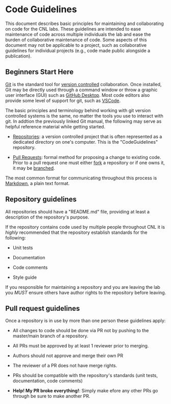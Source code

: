 # Code Guidelines

This document describes basic principles for maintaining and collaborating on code for the CNL labs. These guidelines are intended to ease maintenance of code across multiple individuals the lab and ease the burden of collaborative maintenance of code. Some aspects of this document may not be applicable to a project, such as collaborative guidelines for individual projects (e.g., code made public alongside a publication).


## Beginners Start Here

[Git](https://git-scm.com/) is the standard tool for [version controlled](https://en.wikipedia.org/wiki/Version_control) collaboration. Once installed, Git may be directly used through a command window or throw a graphic user interface (GUI) such as [GitHub Desktop](https://docs.github.com/en/desktop/contributing-and-collaborating-using-github-desktop/making-changes-in-a-branch/managing-branches-in-github-desktop). Most code editors also provide some level of support for git, such as [VSCode](https://code.visualstudio.com/). 

The basic principles and terminology behind working with git version controlled systems is the same, no matter the tools you use to interact with git. In addtion the previously linked Git manual, the following may serve as helpful reference material while getting started.

* [Repositories](https://docs.github.com/en/repositories): a version controlled project that is often represented as a dedicated directory on one's computer. This is the "CodeGuidelines" repository.

* [Pull Requests](https://docs.github.com/en/pull-requests): formal method for proposing a change to existing code. Prior to a pull request one must either [fork](https://docs.github.com/en/get-started/quickstart/fork-a-repo) a repository or if one owns it, it may be [branched](https://docs.github.com/en/pull-requests/collaborating-with-pull-requests/proposing-changes-to-your-work-with-pull-requests/about-branches).

The most common format for communicating throughout this process is [Markdown](https://commonmark.org/), a plain text format.

## Repository guidelines

All repositories should have a "README.md" file, providing at least a description of the repository's purpose.

If the repository contains code used by multiple people throughout CNL it is _highly_ recommended that the repository establish standards for the following:

* Unit tests

* Documentation

* Code comments

* Style guide

If you responsible for maintaining a repository and you are leaving the lab you _MUST_ ensure others have author rights to the repository before leaving.


## Pull request guidelines

Once a repository is in use by more than one person these guidelines apply:

* All changes to code should be done via PR not by pushing to the master/main branch of a repository.

* All PRs must be approved by at least 1 reviewer prior to merging.

* Authors should not approve and merge their own PR

* The reviewer of a PR does not have merge rights.

* PRs should be compatible with the repository's standards (unit tests, documentation, code comments)

* **Help! My PR broke everything!**: Simply make efore any other PRs go through be sure to make another PR.


